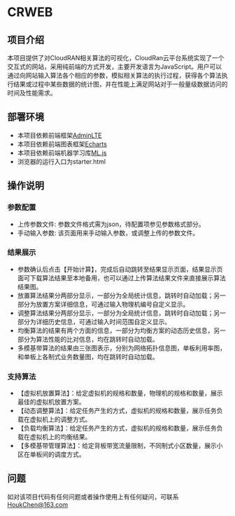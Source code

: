 # CRWEB
## 项目介绍
本项目提供了对CloudRAN相关算法的可视化，CloudRan云平台系统实现了一个交互式的网站，采用纯前端的方式开发，主要开发语言为JavaScript。用户可以通过向网站输入算法各个相应的参数，模拟相关算法的执行过程，获得各个算法执行结果或过程中某些数据的统计图，并在性能上满足网站对于一般量级数据访问的时间及性能需求。

## 部署环境

 - 本项目依赖前端框架[AdminLTE](https://adminlte.io/)
 - 本项目依赖前端图表框架[Echarts](http://echarts.baidu.com/)
 - 本项目依赖前端机器学习库[ML.js](https://github.com/mljs/ml)
 - 浏览器的运行入口为starter.html
 
## 操作说明

### 参数配置
 - 上传参数文件: 参数文件格式需为json，待配置项参见参数格式部分。
- 手动输入参数: 该页面用来手动输入参数，或调整上传的参数文件。

### 结果展示
- 参数确认后点击【开始计算】，完成后自动跳转至结果显示页面，结果显示页面可下载算法结果至本地备用，也可以通过上传算法结果文件来直接展示算法结果图。
- 放置算法结果分两部分显示，一部分为全局统计信息，跳转时自动加载；另一部分为放置方案详细信息，可通过输入物理机编号自定义显示。
- 调整算法结果分两部分显示，一部分为全局统计信息，跳转时自动加载；另一部分为详细历史信息，可通过输入时间范围自定义显示。
- 均衡算法的结果有两个方面的信息，一部分为均衡方案的动态历史信息，另一部分为算法性能的比对信息，均在跳转时自动加载。
- 多模基带算法的结果由三张图表示，分别为网络拓扑信息图，单板利用率图，和单板上各制式业务数量图，均在跳转时自动加载。

### 支持算法
- 【虚拟机放置算法】：给定虚拟机的规格和数量，物理机的规格和数量，展示最佳的虚拟机放置方案。
- 【动态调整算法】：给定任务产生的方式，虚拟机的规格和数量，展示任务负载在虚拟机上的调整方式。
- 【负载均衡算法】：给定任务产生的方式，虚拟机的规格和数量，展示任务负载在虚拟机上的均衡结果。
- 【多模基带管理算法】：给定背板带宽流量限制，不同制式小区数量，展示小区在单板间的调度方式。

## 问题
如对该项目代码有任何问题或者操作使用上有任何疑问，可联系 HoukChen@163.com

